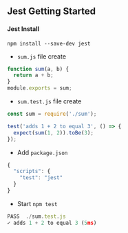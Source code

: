 ## Jest Getting Started

#### Jest Install
`npm install --save-dev jest` 
* `sum.js` file create
``` javascript
function sum(a, b) {
  return a + b;
}
module.exports = sum;
```
* `sum.test.js` file create

```javascript
const sum = require('./sum');

test('adds 1 + 2 to equal 3', () => {
  expect(sum(1, 2)).toBe(3);
});
```

* Add `package.json`
```javascript
{
  "scripts": {
    "test": "jest"
  }
}
```

* Start `npm test`
```javascript
PASS  ./sum.test.js
✓ adds 1 + 2 to equal 3 (5ms)
```